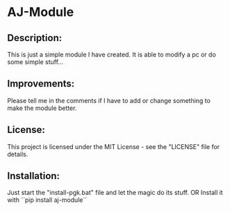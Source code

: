 # AJ-Module
## Description:
This is just a simple module I have created.
It is able to modify a pc or do some simple stuff...


## Improvements:
Please tell me in the comments if I have to add or change something to make the module better.


## License:
This project is licensed under the MIT License - see the "LICENSE" file for details.

## Installation:
Just start the "install-pgk.bat" file and let the magic do its stuff.
OR
Install it with ´´pip install aj-module´´
